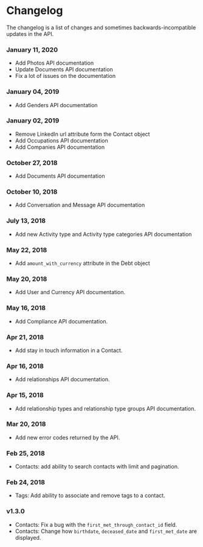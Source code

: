 # Changelog

The changelog is a list of changes and sometimes backwards-incompatible updates in the API.

### January 11, 2020

* Add Photos API documentation
* Update Documents API documentation
* Fix a lot of issues on the documentation

### January 04, 2019

* Add Genders API documentation

### January 02, 2019

* Remove LinkedIn url attribute form the Contact object
* Add Occupations API documentation
* Add Companies API documentation

### October 27, 2018

* Add Documents API documentation

### October 10, 2018

* Add Conversation and Message API documentation

### July 13, 2018

* Add new Activity type and Activity type categories API documentation

### May 22, 2018

* Add `amount_with_currency` attribute in the Debt object

### May 20, 2018

* Add User and Currency API documentation.

### May 16, 2018

* Add Compliance API documentation.

### Apr 21, 2018

* Add stay in touch information in a Contact.

### Apr 16, 2018

* Add relationships API documentation.

### Apr 15, 2018

* Add relationship types and relationship type groups API documentation.

### Mar 20, 2018

* Add new error codes returned by the API.

### Feb 25, 2018

* Contacts: add ability to search contacts with limit and pagination.

### Feb 24, 2018

* Tags: Add ability to associate and remove tags to a contact.

### v1.3.0

* Contacts: Fix a bug with the `first_met_through_contact_id` field.
* Contacts: Change how `birthdate`, `deceased_date` and `first_met_date` are displayed.
